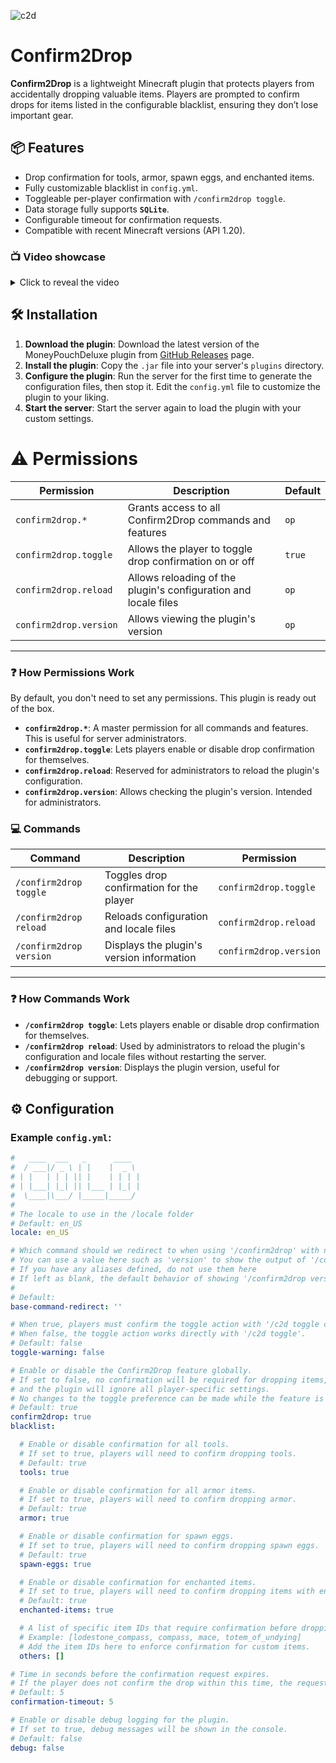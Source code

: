 ![c2d](https://github.com/user-attachments/assets/1d48bbfe-b446-4266-97c6-1827686bdef0)
# Confirm2Drop

**Confirm2Drop** is a lightweight Minecraft plugin that protects players from accidentally dropping valuable items. Players are prompted to confirm drops for items listed in the configurable blacklist, ensuring they don’t lose important gear.

## 📦 Features

- Drop confirmation for tools, armor, spawn eggs, and enchanted items.
- Fully customizable blacklist in `config.yml`.
- Toggleable per-player confirmation with `/confirm2drop toggle`.
- Data storage fully supports **`SQLite`**.
- Configurable timeout for confirmation requests.
- Compatible with recent Minecraft versions (API 1.20).

### 📺 Video showcase 
<details>
  <summary>Click to reveal the video</summary>

  [![Video Preview](https://img.youtube.com/vi/103MuYY4a7g/0.jpg)](https://www.youtube.com/watch?v=103MuYY4a7g)
</details>

## 🛠️ Installation
1. **Download the plugin**: Download the latest version of the MoneyPouchDeluxe plugin from [GitHub Releases](https://github.com/Cold-Development/Confirm2Drop/releases) page.
2. **Install the plugin**: Copy the `.jar` file into your server's `plugins` directory.
3. **Configure the plugin**: Run the server for the first time to generate the configuration files, then stop it. Edit the `config.yml` file to customize the plugin to your liking.
4. **Start the server**: Start the server again to load the plugin with your custom settings.

# ⚠️ Permissions
| Permission               | Description                                         | Default |
|--------------------------|-----------------------------------------------------|---------|
| `confirm2drop.*`         | Grants access to all Confirm2Drop commands and features | `op`     |
| `confirm2drop.toggle`    | Allows the player to toggle drop confirmation on or off | `true`  |
| `confirm2drop.reload`    | Allows reloading of the plugin's configuration and locale files | `op`     |
| `confirm2drop.version`   | Allows viewing the plugin's version                 | `op`     |

---

### ❓ How Permissions Work
By default, you don't need to set any permissions. This plugin is ready out of the box.
- **`confirm2drop.*`**: A master permission for all commands and features. This is useful for server administrators.
- **`confirm2drop.toggle`**: Lets players enable or disable drop confirmation for themselves.
- **`confirm2drop.reload`**: Reserved for administrators to reload the plugin's configuration.
- **`confirm2drop.version`**: Allows checking the plugin's version. Intended for administrators.

### 💻 Commands

| Command                  | Description                                         | Permission              |
|--------------------------|-----------------------------------------------------|-------------------------|
| `/confirm2drop toggle`   | Toggles drop confirmation for the player            | `confirm2drop.toggle`  |
| `/confirm2drop reload`   | Reloads configuration and locale files              | `confirm2drop.reload`  |
| `/confirm2drop version`  | Displays the plugin's version information           | `confirm2drop.version` |

---

### ❓ How Commands Work

- **`/confirm2drop toggle`**: Lets players enable or disable drop confirmation for themselves.
- **`/confirm2drop reload`**: Used by administrators to reload the plugin's configuration and locale files without restarting the server.
- **`/confirm2drop version`**: Displays the plugin version, useful for debugging or support.

## ⚙ Configuration

### Example `config.yml`:
```yaml
#   ____  ___   _      ____   
#  / ___|/ _ \ | |    |  _ \  
# | |   | | | || |    | | | | 
# | |___| |_| || |___ | |_| | 
#  \____|\___/ |_____|_____/  
#                            
# The locale to use in the /locale folder
# Default: en_US
locale: en_US

# Which command should we redirect to when using '/confirm2drop' with no subcommand specified?
# You can use a value here such as 'version' to show the output of '/confirm2drop version'
# If you have any aliases defined, do not use them here
# If left as blank, the default behavior of showing '/confirm2drop version' with bypassed permissions will be used
# 
# Default: 
base-command-redirect: ''

# When true, players must confirm the toggle action with '/c2d toggle confirm'.
# When false, the toggle action works directly with '/c2d toggle'.
# Default: false
toggle-warning: false

# Enable or disable the Confirm2Drop feature globally.
# If set to false, no confirmation will be required for dropping items,
# and the plugin will ignore all player-specific settings.
# No changes to the toggle preference can be made while the feature is disabled.
# Default: true
confirm2drop: true
blacklist:

  # Enable or disable confirmation for all tools.
  # If set to true, players will need to confirm dropping tools.
  # Default: true
  tools: true

  # Enable or disable confirmation for all armor items.
  # If set to true, players will need to confirm dropping armor.
  # Default: true
  armor: true

  # Enable or disable confirmation for spawn eggs.
  # If set to true, players will need to confirm dropping spawn eggs.
  # Default: true
  spawn-eggs: true

  # Enable or disable confirmation for enchanted items.
  # If set to true, players will need to confirm dropping items with enchantments.
  # Default: true
  enchanted-items: true

  # A list of specific item IDs that require confirmation before dropping.
  # Example: [lodestone_compass, compass, mace, totem_of_undying]
  # Add the item IDs here to enforce confirmation for custom items.
  others: []

# Time in seconds before the confirmation request expires.
# If the player does not confirm the drop within this time, the request will be canceled.
# Default: 5
confirmation-timeout: 5

# Enable or disable debug logging for the plugin.
# If set to true, debug messages will be shown in the console.
# Default: false
debug: false
```
